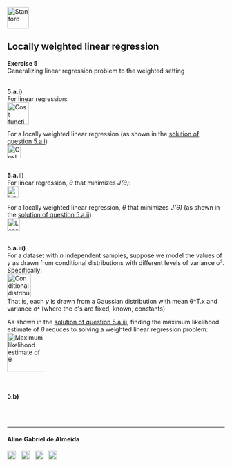 <a href="https://i.dlpng.com/static/png/498606_preview.png"><img src="https://i.dlpng.com/static/png/498606_preview.png" title="Stanford" alt="Stanford" height="50"></a>

## Locally weighted linear regression  

**Exercise 5**  
Generalizing linear regression problem to the weighted setting

&nbsp;  
**5.a.i)**  
For linear regression:  
<a href="https://github.com/AlmeidaAlin3/MachineLearning/blob/master/ProblemSet1/Exercise5/img/cost_linreg.png"><img src="https://github.com/AlmeidaAlin3/MachineLearning/blob/master/ProblemSet1/Exercise5/img/cost_linreg.png" title="Cost function for Linear Regression" alt="Cost function for Linear Regression" height="50"></a>

For a locally weighted linear regression (as shown in the [solution of question 5.a.i](https://github.com/AlmeidaAlin3/MachineLearning/blob/master/ProblemSet1/Exercise5/ex5_a_i.md))  
<a href="https://github.com/AlmeidaAlin3/MachineLearning/blob/master/ProblemSet1/Exercise5/img/cost_locally_weighted.png"><img src="https://github.com/AlmeidaAlin3/MachineLearning/blob/master/ProblemSet1/Exercise5/img/cost_locally_weighted.png" title="Cost function for Locally Weighted Linear Regression" alt="Cost function for Locally Weighted Linear Regression" height="31"></a>


&nbsp;  
**5.a.ii)**  
For linear regression, *θ* that minimizes *J(θ)*:  
<a href="https://github.com/AlmeidaAlin3/MachineLearning/blob/master/ProblemSet1/Exercise5/img/theta_normalEq_linreg.png"><img src="https://github.com/AlmeidaAlin3/MachineLearning/blob/master/ProblemSet1/Exercise5/img/theta_normalEq_linreg.png" title="Linear Regression normal equation (solved for theta)" alt="Linear Regression normal equation (solved for theta)" height="26"></a>

For a locally weighted linear regression, *θ* that minimizes *J(θ)* (as shown in the [solution of question 5.a.ii](https://github.com/AlmeidaAlin3/MachineLearning/blob/master/ProblemSet1/Exercise5/ex5_a_ii.md))  
<a href="https://github.com/AlmeidaAlin3/MachineLearning/blob/master/ProblemSet1/Exercise5/img/theta_normalEq_locally_weighted.png"><img src="https://github.com/AlmeidaAlin3/MachineLearning/blob/master/ProblemSet1/Exercise5/img/theta_normalEq_locally_weighted.png" title="Locally Weighted Linear Regression normal equation (solved for theta)" alt="Locally Weighted Linear Regression normal equation (solved for theta)" height="29"></a>


&nbsp;  
**5.a.iii)**  
For a dataset with *n* independent samples, suppose we model the values of *y* as drawn from conditional distributions with different levels of variance σ².  
Specifically:  
<a href="https://github.com/AlmeidaAlin3/MachineLearning/blob/master/ProblemSet1/Exercise5/img/conditional_dist.png"><img src="https://github.com/AlmeidaAlin3/MachineLearning/blob/master/ProblemSet1/Exercise5/img/conditional_dist.png" title="Conditional distribution model" alt="Conditional distribution model" height="55"></a>  
That is, each *y* is drawn from a Gaussian distribution with mean θ^T.x and variance σ² (where the σ’s are fixed, known, constants)
&nbsp;  
 
As shown in the [solution of question 5.a.iii](https://github.com/AlmeidaAlin3/MachineLearning/blob/master/ProblemSet1/Exercise5/ex5_a_iii.md), finding the maximum likelihood estimate of *θ* reduces to solving a weighted linear regression problem:  
<a href="https://github.com/AlmeidaAlin3/MachineLearning/blob/master/ProblemSet1/Exercise5/img/max_likelihood.png"><img src="https://github.com/AlmeidaAlin3/MachineLearning/blob/master/ProblemSet1/Exercise5/img/max_likelihood.png" title="Maximum likelihood estimate of θ" alt="Maximum likelihood estimate of θ" height="90"></a>

&nbsp;  
&nbsp;  
**5.b)** 

&nbsp;  
&nbsp;    
  
---

#### Aline Gabriel de Almeida  
<a href="https://www.linkedin.com/in/alinegalmeida/"><img src="https://cdn3.iconfinder.com/data/icons/logos-and-brands-adobe/512/201_Linkedin-512.png" title="Linkedin: alinegalmeida" alt="https://www.linkedin.com/in/alinegalmeida/" height="20"></a>
&nbsp; <a href="https://www.kaggle.com/almeidaalin3"><img src="https://cdn3.iconfinder.com/data/icons/logos-and-brands-adobe/512/189_Kaggle-512.png" title="Kaggle: almeidaalin3" alt="https://www.kaggle.com/almeidaalin3" height="20"></a>
&nbsp; <a href="mailto:aline.gabriel.almeida@gmail.com"><img src="https://cdn3.iconfinder.com/data/icons/logos-and-brands-adobe/512/147_Gmail-512.png" title="aline.gabriel.almeida@gmail.com" alt="aline.gabriel.almeida@gmail.com" height="20"></a>
&nbsp; <a href="https://github.com/AlmeidaAlin3/"><img src="https://cdn3.iconfinder.com/data/icons/logos-and-brands-adobe/512/142_Github-512.png" title="Github: AlmeidaAlin3" alt="https://github.com/AlmeidaAlin3/" height="20"></a> 
